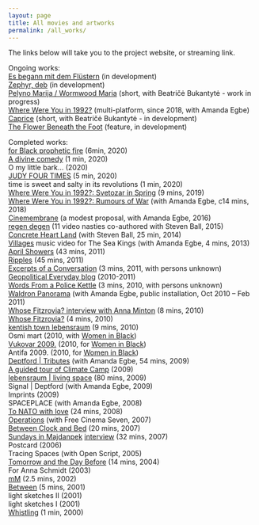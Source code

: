 ```yaml
---
layout: page
title: All movies and artworks
permalink: /all_works/
---
```


The links below will take you to the project website, or streaming link.

Ongoing works:  
[Es begann mit dem Flüstern](https://www.rastko.co.uk//images/flustern.png) (in development)  
[Zephyr, deb](http://www.rastko.co.uk/images/zephyr.png) (in development)  
[Pelyno Marija / Wormwood Maria](https://www.rastko.co.uk//images/PM_WM_1_en.jpg) (short, with Beatričė Bukantytė - work in progress)   
[Where Were You in 1992?](http://1992.maydayrooms.org) (multi-platform, since 2018, with Amanda Egbe)   
[Caprice](https://www.rastko.co.uk//images/caprice_mood_board.jpg) (short, with Beatričė Bukantytė - in development)   
[The Flower Beneath the Foot](https://theflowerbeneaththefoot.com/) (feature, in development)   
  
Completed works:  
[for Black prophetic fire](https://vimeo.com/435354036/5e34990267) (6min, 2020)  
[A divine comedy](https://vimeo.com/426704656/ef19f6ce96) (1 min, 2020)  
O my little bark... (2020)  
[JUDY FOUR TIMES](https://vimeo.com/419995325/53ce74e295) (5 min, 2020)   
time is sweet and salty in its revolutions (1 min, 2020)  
[Where Were You in 1992?: Svetozar in Spring](https://vimeo.com/343830526) (9 mins, 2019)  
[Where Were You in 1992?: Rumours of War](https://1992.maydayrooms.org/rumours.html) (with Amanda Egbe, c14 mins, 2018)   
[Cinemembrane](https://www.rastko.co.uk//images/cinemembrane_Full_Flyer.pdf) (a modest proposal, with Amanda Egbe, 2016)  
[regen degen](https://regendegen.tumblr.com/) (11 video nasties co-authored with Steven Ball, 2015)  
[Concrete Heart Land](http://concreteheartland.info) (with Steven Ball, 25 min, 2014)   
[Villages](https://www.youtube.com/watch?v=4qBcCHTn-ic) music video for The Sea Kings (with Amanda Egbe, 4 mins, 2013)   
[April Showers](https://rosedetivoli.github.io/april_showers/) (43 mins, 2011)   
[Ripples](https://rosedetivoli.github.io/april_showers/) (45 mins, 2011)   
[Excerpts of a Conversation](https://amp.0x2620.org/BPQ/player/00:00:02.876) (3 mins, 2011, with persons unknown)   
[Geopolitical Everyday blog](https://geopoliticaleveryday.wordpress.com/) (2010-2011)   
[Words From a Police Kettle](https://amp.0x2620.org/BPO/player) (3 mins, 2010, with persons unknown)   
[Waldron Panorama](https://rosedetivoli.github.io/waldron/) (with Amanda Egbe, public installation, Oct 2010 – Feb 2011)   
[Whose Fitzrovia? interview with Anna Minton](https://rosedetivoli.github.io/april_showers/) (8 mins, 2010)   
[Whose Fitzrovia?](https://rosedetivoli.github.io/april_showers/) (4 mins, 2010)   
[kentish town lebensraum](https://rosedetivoli.github.io/ktlebensraum/) (9 mins, 2010)   
Osmi mart (2010, with [Women in Black](http://zeneucrnom.org/index.php?option=com_content&task=view&id=600&Itemid=124))   
[Vukovar 2009.](https://rosedetivoli.github.io/vukovar/) (2010, for [Women in Black](http://zeneucrnom.org/index.php?option=com_content&task=view&id=600&Itemid=124))   
Antifa 2009. (2010, for [Women in Black](http://zeneucrnom.org/index.php?option=com_content&task=view&id=600&Itemid=124))   
[Deptford | Tributes](https://player.vimeo.com/video/129543067) (with Amanda Egbe, 54 mins, 2009)   
[A guided tour of Climate Camp](https://www.youtube.com/watch?v=rLQRGaEfJ2A) (2009)   
[lebensraum | living space](https://rosedetivoli.github.io/lebensraum/) (80 mins, 2009)   
Signal | Deptford (with Amanda Egbe, 2009)   
Imprints (2009)   
SPACEPLACE (with Amanda Egbe, 2008)   
[To NATO with love](https://rosedetivoli.github.io/nato/) (24 mins, 2008)   
[Operations](http://eng.o3one.rs/category/archives/page/28/) (with Free Cinema Seven, 2007)   
[Between Clock and Bed](http://www.studycollection.org.uk/works/between-clock-and-bed) (20 mins, 2007)   
[Sundays in Majdanpek](vimeo.com) [interview](http://www.studycollection.co.uk/sundaysinmajdanpek/) (32 mins, 2007)   
Postcard (2006)   
Tracing Spaces (with Open Script, 2005)   
[Tomorrow and the Day Before](https://rosedetivoli.github.io/tadb/) (14 mins, 2004)  
For Anna Schmidt (2003)  
[mM](https://vimeo.com/439710745/bccf0af356) (2.5 mins, 2002)  
[Between](https://rosedetivoli.github.io/between/) (5 mins, 2001)  
light sketches II (2001)   
light sketches I (2001)  
[Whistling](https://vimeo.com/440791732/9485de8b20) (1 min, 2000)   
